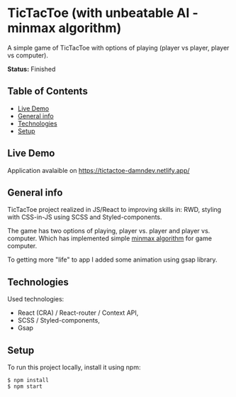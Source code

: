 # TicTacToe (with unbeatable AI - minmax algorithm)

A simple game of TicTacToe with options of playing (player vs player, player vs computer).

**Status:** Finished

## Table of Contents

- [Live Demo](#live-demo)
- [General info](#general-info)
- [Technologies](#technologies)
- [Setup](#setup)

## Live Demo

Application avalaible on https://tictactoe-damndev.netlify.app/

## General info

TicTacToe project realized in JS/React to improving skills in: RWD, styling with CSS-in-JS using SCSS and Styled-components.

The game has two options of playing, player vs. player and player vs. computer. Which has implemented simple [minmax algorithm](https://en.wikipedia.org/wiki/Minimax) for game computer.

To getting more "life" to app I added some animation using gsap library.

## Technologies

Used technologies:

- React (CRA) / React-router / Context API,
- SCSS / Styled-components,
- Gsap

## Setup

To run this project locally, install it using npm:

```
$ npm install
$ npm start
```
